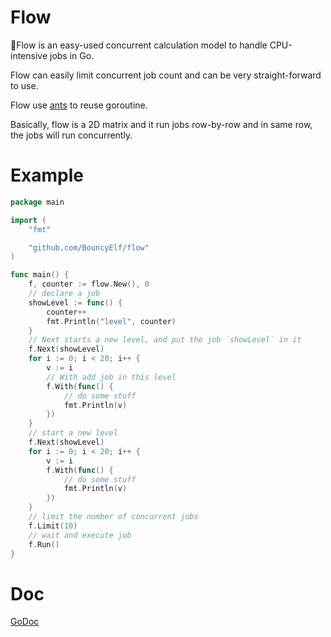 # Flow
🌊Flow is an easy-used concurrent calculation model to handle CPU-intensive jobs in Go.

Flow can easily limit concurrent job count and can be very straight-forward to use.

Flow use [ants](https://github.com/panjf2000/ants) to reuse goroutine.

Basically, flow is a 2D matrix and it run jobs row-by-row and in same row, the jobs will run concurrently.

# Example
```Go
package main

import (
	"fmt"

	"github.com/BouncyElf/flow"
)

func main() {
	f, counter := flow.New(), 0
	// declare a job
	showLevel := func() {
		counter++
		fmt.Println("level", counter)
	}
	// Next starts a new level, and put the job `showLevel` in it
	f.Next(showLevel)
	for i := 0; i < 20; i++ {
		v := i
		// With add job in this level
		f.With(func() {
			// do some stuff
			fmt.Println(v)
		})
	}
	// start a new level
	f.Next(showLevel)
	for i := 0; i < 20; i++ {
		v := i
		f.With(func() {
			// do some stuff
			fmt.Println(v)
		})
	}
	// limit the number of concurrent jobs
	f.Limit(10)
	// wait and execute job
	f.Run()
}
```

# Doc
[GoDoc](https://godoc.org/github.com/BouncyElf/flow)
